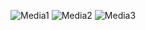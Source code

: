![Media1](https://user-images.githubusercontent.com/129304851/229145656-5ff7c0df-3354-4439-b0d4-b5f7b785ad15.png)
![Media2](https://user-images.githubusercontent.com/129304851/229145671-519bb3cc-01dd-4405-b69b-614a30c4097a.png)
![Media3](https://user-images.githubusercontent.com/129304851/229145682-6f3d18af-6c55-4ca4-ad64-fe1806d1b568.png)
